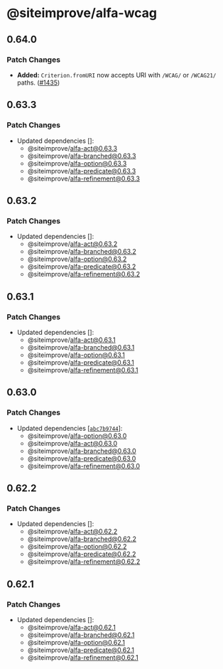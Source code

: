 # @siteimprove/alfa-wcag

## 0.64.0

### Patch Changes

- **Added:** `Criterion.fromURI` now accepts URI with `/WCAG/` or `/WCAG21/` paths. ([#1435](https://github.com/Siteimprove/alfa/pull/1435))

## 0.63.3

### Patch Changes

- Updated dependencies []:
  - @siteimprove/alfa-act@0.63.3
  - @siteimprove/alfa-branched@0.63.3
  - @siteimprove/alfa-option@0.63.3
  - @siteimprove/alfa-predicate@0.63.3
  - @siteimprove/alfa-refinement@0.63.3

## 0.63.2

### Patch Changes

- Updated dependencies []:
  - @siteimprove/alfa-act@0.63.2
  - @siteimprove/alfa-branched@0.63.2
  - @siteimprove/alfa-option@0.63.2
  - @siteimprove/alfa-predicate@0.63.2
  - @siteimprove/alfa-refinement@0.63.2

## 0.63.1

### Patch Changes

- Updated dependencies []:
  - @siteimprove/alfa-act@0.63.1
  - @siteimprove/alfa-branched@0.63.1
  - @siteimprove/alfa-option@0.63.1
  - @siteimprove/alfa-predicate@0.63.1
  - @siteimprove/alfa-refinement@0.63.1

## 0.63.0

### Patch Changes

- Updated dependencies [[`abc7b9744`](https://github.com/Siteimprove/alfa/commit/abc7b9744985d9935a079e82fddfa668463442c0)]:
  - @siteimprove/alfa-option@0.63.0
  - @siteimprove/alfa-act@0.63.0
  - @siteimprove/alfa-branched@0.63.0
  - @siteimprove/alfa-predicate@0.63.0
  - @siteimprove/alfa-refinement@0.63.0

## 0.62.2

### Patch Changes

- Updated dependencies []:
  - @siteimprove/alfa-act@0.62.2
  - @siteimprove/alfa-branched@0.62.2
  - @siteimprove/alfa-option@0.62.2
  - @siteimprove/alfa-predicate@0.62.2
  - @siteimprove/alfa-refinement@0.62.2

## 0.62.1

### Patch Changes

- Updated dependencies []:
  - @siteimprove/alfa-act@0.62.1
  - @siteimprove/alfa-branched@0.62.1
  - @siteimprove/alfa-option@0.62.1
  - @siteimprove/alfa-predicate@0.62.1
  - @siteimprove/alfa-refinement@0.62.1
